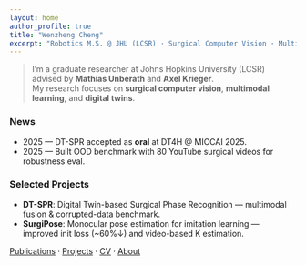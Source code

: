 ```yaml
---
layout: home
author_profile: true
title: "Wenzheng Cheng"
excerpt: "Robotics M.S. @ JHU (LCSR) · Surgical Computer Vision · Multimodal · Digital Twin"
---
```


> I’m a graduate researcher at Johns Hopkins University (LCSR) advised by **Mathias Unberath** and **Axel Krieger**.  
> My research focuses on **surgical computer vision**, **multimodal learning**, and **digital twins**.

### News
- 2025 — DT-SPR accepted as **oral** at DT4H @ MICCAI 2025.
- 2025 — Built OOD benchmark with 80 YouTube surgical videos for robustness eval.

### Selected Projects
- **DT-SPR**: Digital Twin-based Surgical Phase Recognition — multimodal fusion & corrupted-data benchmark.
- **SurgiPose**: Monocular pose estimation for imitation learning — improved init loss (~60%↓) and video-based K estimation.

[Publications](/publications/) · [Projects](/projects/) · [CV](/assets/Wenzheng_Cheng_Resume.pdf) · [About](/about/)

